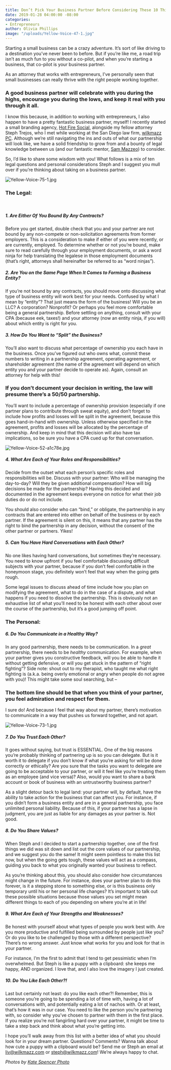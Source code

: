 ```yaml
---
title: Don’t Pick Your Business Partner Before Considering These 10 Things
date: 2019-01-28 04:00:00 -08:00
categories:
- Entrepreneurs
author: Olivia Phillips
image: "/uploads/Yellow-Voice-47-1.jpg"
---
```


Starting a small business can be a crazy adventure. It’s sort of like driving to a destination you’ve never been to before. But if you’re like me, a road trip isn’t as much fun to you without a co-pilot, and when you’re starting a business, that co-pilot is your business partner. 

As an attorney that works with entrepreneurs, I’ve personally seen that small businesses can really thrive with the right people working together. 

### A good business partner will celebrate with you during the highs, encourage you during the lows, and keep it real with you through it all. 

I know this because, in addition to working with entrepreneurs, I also happen to have a pretty fantastic business partner, myself! I recently started a small branding agency, [Hot Fire Social](https://www.hotfiresocial.com/), alongside my fellow attorney Steph Trejos, who I met while working at the San Diego law firm, [wilkmazz PC](https://wilkmazz.com/). Although we’re still navigating the ins and outs of what our partnership will look like, we have a solid friendship to grow from and a bounty of legal knowledge between us (and our fantastic mentor, [Sam Mazzeo](https://wilkmazz.com/about-us/)) to consider. 

So, I’d like to share some wisdom with you! What follows is a mix of ten legal questions and personal considerations Steph and I suggest you mull over if you’re thinking about taking on a business partner.

![Yellow-Voice-75-1.jpg](/uploads/Yellow-Voice-75-1.jpg)

### The Legal:  
<br>

##### 1. Are Either Of You Bound By Any Contracts? 

Before you get started, double check that you and your partner are not bound by any non-compete or non-solicitation agreements from former employers. This is a consideration to make if either of you were recently, or are currently, employed. To determine whether or not you’re bound, make sure to read carefully through your employment documents, or ask a word ninja for help translating the legalese in those employment documents (that’s right, attorneys shall hereinafter be referred to as “word ninjas”). 

##### 2. Are You on the Same Page When It Comes to Forming a Business Entity? 

If you’re not bound by any contracts, you should move onto discussing what type of business entity will work best for your needs. Confused by what I mean by “entity”? That just means the form of the business! Will you be an LLC? A corporation? Nonprofit? Or perhaps you feel more comfortable being a general partnership. Before settling on anything, consult with your CPA (because eek, taxes!) and your attorney (now an entity ninja, if you will) about which entity is right for you. 

##### 3. How Do You Want to “Split” the Business?

You’ll also want to discuss what percentage of ownership you each have in the business. Once you’ve figured out who owns what, commit these numbers to writing in a partnership agreement, operating agreement, or shareholder agreement (the name of the agreement will depend on which entity you and your partner decide to operate as). Again, consult an attorney for help with this! 

### If you don’t document your decision in writing, the law will presume there’s a 50/50 partnership. 

You’ll want to include a percentage of ownership provision (especially if one partner plans to contribute through sweat equity), and don’t forget to include how profits and losses will be split in the agreement, because this goes hand-in-hand with ownership. Unless otherwise specified in the agreement, profits and losses will be allocated by the percentage of ownership. And keep in mind that this decision will also have tax implications, so be sure you have a CPA cued up for that conversation.

![Yellow-Voice-52-a1c78e.jpg](/uploads/Yellow-Voice-52-a1c78e.jpg)

##### 4. What Are Each of Your Roles and Responsibilities?

Decide from the outset what each person’s specific roles and responsibilities will be. Discuss with your partner: Who will be managing the day-to-day? Will they be given additional compensation? How will big decisions be made for the partnership? Having this decided and documented in the agreement keeps everyone on notice for what their job duties do or do not include. 

You should also consider who can “bind,” or obligate, the partnership in any contracts that are entered into either on behalf of the business or by each partner. If the agreement is silent on this, it means that any partner has the right to bind the partnership in any decision, without the consent of the other partner or partners. Yikes! 

##### 5. Can You Have Hard Conversations with Each Other?

No one likes having hard conversations, but sometimes they’re necessary. You need to know upfront if you feel comfortable discussing difficult subjects with your partner, because if you don’t feel comfortable in the honeymoon stage, you definitely won’t feel that way when the going gets rough. 

Some legal issues to discuss ahead of time include how you plan on modifying the agreement, what to do in the case of a dispute, and what happens if you need to dissolve the partnership. This is obviously not an exhaustive list of what you’ll need to be honest with each other about over the course of the partnership, but it’s a good jumping off point. 

### The Personal: 

##### 6. Do You Communicate in a Healthy Way? 

In any good partnership, there needs to be communication. In a _great_ partnership, there needs to be _healthy_ communication. For example, when your partner gives you constructive feedback, will you be able to handle it without getting defensive, or will you get stuck in the pattern of “right fighting”? Side note: shout out to my therapist, who taught me what right fighting is (a.k.a. being overly emotional or angry when people do not agree with you)! This might take some soul searching, but –

### The bottom line should be that when you think of your partner, you feel admiration and respect for them. 

I sure do! And because I feel that way about my partner, there’s motivation to communicate in a way that pushes us forward together, and not apart. 

![Yellow-Voice-73-1.jpg](/uploads/Yellow-Voice-73-1.jpg)

##### 7. Do You Trust Each Other?

It goes without saying, but trust is ESSENTIAL. One of the big reasons you’re probably thinking of partnering up is so you can delegate. But is it worth it to delegate if you don’t know if what you’re asking for will be done correctly or ethically? Are you sure that the tasks you want to delegate are going to be acceptable to your partner, or will it feel like you’re treating them as an employee (and vice versa)? Also, would you want to share a bank account or book of business with an untrustworthy business partner?

As a slight detour back to legal land: your partner will, by default, have the ability to take action for the business that can affect you. For instance, if you didn’t form a business entity and are in a general partnership, you face unlimited personal liability. Because of this, if your partner has a lapse in judgment, you are just as liable for any damages as your partner is. Not good.

##### 8. Do You Share Values? 

When Steph and I decided to start a partnership together, one of the first things we did was sit down and list out the core values of our partnership, and we suggest you do the same! It might seem pointless to make this list now, but when the going gets tough, these values will act as a compass, guiding you back to what you originally wanted your business to reflect.

As you’re thinking about this, you should also consider how circumstances might change in the future. For instance, does your partner plan to do this forever, is it a stepping stone to something else, or is this business only temporary until his or her personal life changes? It’s important to talk out these possible situations because those values you set might mean different things to each of you depending on where you’re at in life! 

##### 9. What Are Each of Your Strengths and Weaknesses?

Be honest with yourself about what types of people you work best with. Are you more productive and fulfilled being surrounded by people just like you? Or do you like to be challenged by those with a different perspective? There’s no wrong answer. Just know what works for you and look for that in your partner. 

For instance, I’m the first to admit that I tend to get pessimistic when I’m overwhelmed. But Steph is like a puppy with a clipboard: she keeps me happy, AND organized. I love that, and I also love the imagery I just created. 

##### 10. Do You Like Each Other?!
 
Last but certainly not least: do you like each other?! Remember, this is someone you’re going to be spending a lot of time with, having a lot of conversations with, and potentially eating a lot of nachos with. Or at least, that’s how it was in our case. You need to like the person you’re partnering with, so consider why you’ve chosen to partner with them in the first place. If you realize you’re not fangirling hard over your partner, it might be time to take a step back and think about what you’re getting into. 

I hope you’ll walk away from this list with a better idea of what you should look for in your dream partner. Questions? Comments? Wanna talk about how cute a puppy with a clipboard would be? Send me or Steph an email at liv@wilkmazz.com or steph@wilkmazz.com! We’re always happy to chat. 

_Photos by [Kate Spencer Photo](http://katespencerphoto.com/)_